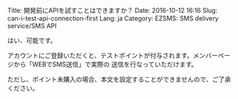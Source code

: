 Title: 開発前にAPIを試すことはできますか？
Date: 2016-10-12 16:16
Slug: can-i-test-api-connection-first
Lang: ja
Category: EZSMS: SMS delivery service/SMS API

はい、可能です。

アカウントにご登録いただくと、テストポイントが付与されます。メンバーページから「WEBでSMS送信」で実際の 送信を行なっていただけます。

ただし、ポイント未購入の場合、本文を設定することができませんので、ご了承ください。